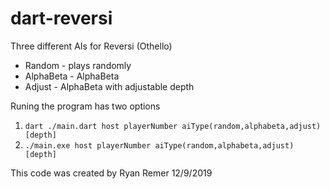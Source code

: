 # dart-reversi
Three different AIs for Reversi (Othello)
 * Random - plays randomly
 * AlphaBeta - AlphaBeta
 * Adjust - AlphaBeta with adjustable depth
 
 Runing the program has two options
  1. `dart ./main.dart host playerNumber aiType(random,alphabeta,adjust) [depth]`
  2. `./main.exe host playerNumber aiType(random,alphabeta,adjust) [depth]`
  
  This code was created by Ryan Remer 12/9/2019
